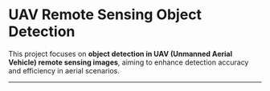 # UAV Remote Sensing Object Detection

This project focuses on **object detection in UAV (Unmanned Aerial Vehicle) remote sensing images**, aiming to enhance detection accuracy and efficiency in aerial scenarios. 

---
